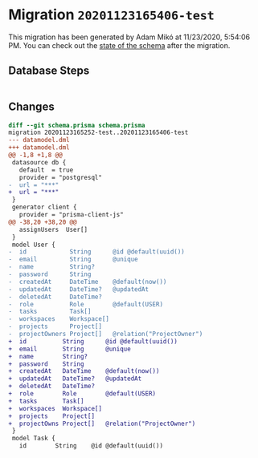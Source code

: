 # Migration `20201123165406-test`

This migration has been generated by Adam Mikó at 11/23/2020, 5:54:06 PM.
You can check out the [state of the schema](./schema.prisma) after the migration.

## Database Steps

```sql

```

## Changes

```diff
diff --git schema.prisma schema.prisma
migration 20201123165252-test..20201123165406-test
--- datamodel.dml
+++ datamodel.dml
@@ -1,8 +1,8 @@
 datasource db {
   default  = true
   provider = "postgresql"
-  url = "***"
+  url = "***"
 }
 generator client {
   provider = "prisma-client-js"
@@ -38,20 +38,20 @@
   assignUsers  User[]
 }
 model User {
-  id            String      @id @default(uuid())
-  email         String      @unique
-  name          String?
-  password      String
-  createdAt     DateTime    @default(now())
-  updatedAt     DateTime?   @updatedAt
-  deletedAt     DateTime?
-  role          Role        @default(USER)
-  tasks         Task[]
-  workspaces    Workspace[]
-  projects      Project[]
-  projectOwners Project[]   @relation("ProjectOwner")
+  id          String      @id @default(uuid())
+  email       String      @unique
+  name        String?
+  password    String
+  createdAt   DateTime    @default(now())
+  updatedAt   DateTime?   @updatedAt
+  deletedAt   DateTime?
+  role        Role        @default(USER)
+  tasks       Task[]
+  workspaces  Workspace[]
+  projects    Project[]
+  projectOwns Project[]   @relation("ProjectOwner")
 }
 model Task {
   id        String    @id @default(uuid())
```


